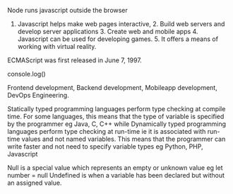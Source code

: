 Node runs javascript outside the browser

1. Javascript helps make web pages interactive, 2. Build web servers and develop server applications 3. Create web and mobile apps 4. Javascript can be used for developing games. 5. It offers a means of working with virtual reality.

ECMAScript was first released in June 7, 1997.

console.log()

Frontend development, Backend development, Mobileapp development, DevOps Engineering.

Statically typed programming languages perform type checking at compile time. For some languages, this means that the type of variable is specified by the programmer eg Java, C, C++ while
Dynamically typed programming languages perform type checking at run-time ie it is associated with run-time values and not named variables. This means that the programmer can write faster and not need to specify variable types eg Python, PHP, Javascript

Null is a special value which represents an empty or unknown value eg let number = null
Undefined is when a variable has been declared but without an assigned value.